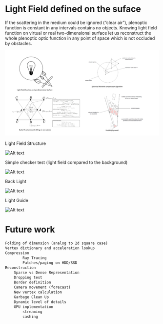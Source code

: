 # Light Field defined on the suface

If the scattering in the medium could be ignored (“clear air”), plenoptic function is constant in any intervals contains no objects. Knowing light field function on virtual or real two-dimensional surface let us reconstruct the whole plenoptic optic function in any point of space which is not occluded by obstacles. 

![Alt text](images/pictures.png "pictures")
            
Light Field Structure

![Alt text](images/FullLightField.gif "Full Light Field")

Simple checker test (light field compared to the background)

![Alt text](images/Checker.gif "Checker")

Back Light 

![Alt text](images/BackLight.gif "BackLight")

Light Guide

![Alt text](images/LightGuide.gif "LightGuide")


# Future work
    Folding of dimension (analog to 2d square case)    
    Vertex dictionary and acceleration lookup 
    Compression        
            Ray Tracing 
            Patches/paging on HDD/SSD            
    Reconstruction              
        Sparse vs Dense Representation
        Dropping test        
        Border definition                 
        Camera movement (forecast)
        New vertex calculation
        Garbage Clean Up
        Dynamic level of details
        GPU implementation
            streaming
            cashing 

